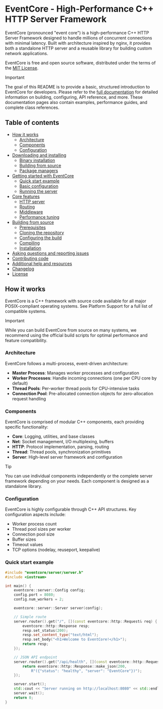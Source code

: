 # EventCore - High-Performance C++ HTTP Server Framework

EventCore (pronounced "event core") is a high-performance C++ HTTP Server Framework designed to handle millions of concurrent connections with minimal latency. Built with architecture inspired by nginx, it provides both a standalone HTTP server and a reusable library for building custom network applications.

EventCore is free and open source software, distributed under the terms of the [MIT License](LICENSE).

> [!IMPORTANT]
> The goal of this README is to provide a basic, structured introduction to EventCore for developers. Please refer to the [full documentation](docs/) for detailed information on building, configuring, API reference, and more. These documentation pages also contain examples, performance guides, and complete class references.

## Table of contents
- [How it works](#how-it-works)
  - [Architecture](#architecture)
  - [Components](#components)
  - [Configuration](#configuration)
- [Downloading and installing](#downloading-and-installing)
  - [Binary installation](#binary-installation)
  - [Building from source](#building-from-source)
  - [Package managers](#package-managers)
- [Getting started with EventCore](#getting-started-with-eventcore)
  - [Quick start example](#quick-start-example)
  - [Basic configuration](#basic-configuration)
  - [Running the server](#running-the-server)
- [Core features](#core-features)
  - [HTTP server](#http-server)
  - [Routing](#routing)
  - [Middleware](#middleware)
  - [Performance tuning](#performance-tuning)
- [Building from source](#building-from-source-1)
  - [Prerequisites](#prerequisites)
  - [Cloning the repository](#cloning-the-repository)
  - [Configuring the build](#configuring-the-build)
  - [Compiling](#compiling)
  - [Installation](#installation)
- [Asking questions and reporting issues](#asking-questions-and-reporting-issues)
- [Contributing code](#contributing-code)
- [Additional help and resources](#additional-help-and-resources)
- [Changelog](#changelog)
- [License](#license)

## How it works
EventCore is a C++ framework with source code available for all major POSIX-compliant operating systems. See Platform Support for a full list of compatible systems.

> [!IMPORTANT]
> While you can build EventCore from source on many systems, we recommend using the official build scripts for optimal performance and feature compatibility.

### Architecture
EventCore follows a multi-process, event-driven architecture:

- **Master Process**: Manages worker processes and configuration
- **Worker Processes**: Handle incoming connections (one per CPU core by default)  
- **Thread Pools**: Per-worker thread pools for CPU-intensive tasks
- **Connection Pool**: Pre-allocated connection objects for zero-allocation request handling

### Components
EventCore is comprised of modular C++ components, each providing specific functionality:

- **Core**: Logging, utilities, and base classes
- **Net**: Socket management, I/O multiplexing, buffers
- **HTTP**: Protocol implementation, parsing, routing
- **Thread**: Thread pools, synchronization primitives
- **Server**: High-level server framework and configuration

> [!TIP]
> You can use individual components independently or the complete server framework depending on your needs. Each component is designed as a standalone library.

### Configuration
EventCore is highly configurable through C++ API structures. Key configuration aspects include:

- Worker process count
- Thread pool sizes per worker
- Connection pool size
- Buffer sizes
- Timeout values
- TCP options (nodelay, reuseport, keepalive)

### Quick start example
```cpp
#include "eventcore/server/server.h"
#include <iostream>

int main() {
    eventcore::server::Config config;
    config.port = 8080;
    config.num_workers = 2;

    eventcore::server::Server server(config);

    // Simple route
    server.router().get("/", [](const eventcore::http::Request& req) {
        eventcore::http::Response resp;
        resp.set_status(200);
        resp.set_content_type("text/html");
        resp.set_body("<h1>Welcome to EventCore!</h1>");
        return resp;
    });

    // JSON API endpoint
    server.router().get("/api/health", [](const eventcore::http::Request& req) {
        return eventcore::http::Response::make_json(200, 
            R"({"status": "healthy", "server": "EventCore"})");
    });

    server.start();
    std::cout << "Server running on http://localhost:8080" << std::endl;
    server.wait();
    return 0;
}
